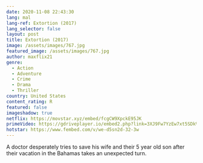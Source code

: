 ```yaml
---
date: 2020-11-08 22:43:30
lang: mal
lang-ref: Extortion (2017)
lang_selector: false
layout: post
title: Extortion (2017)
image: /assets/images/767.jpg
featured_image: /assets/images/767.jpg
author: maxflix21
genre:
  - Action
  - Adventure
  - Crime
  - Drama
  - Thriller
country: United States
content_rating: R
featured: false
imageshadow: true
netflix: https://movstar.xyz/embed/fcgCW9XpckE95JK
primeVideo: https://gdriveplayer.io/embed2.php?link=3XJ9Fw7YzEw7xt5SDk%252B01AyXmEYLVhx5M%252BA5%252F2wrHAo3eSflwhRd10iKeBFpk37GOaRphBdnh56xeZzQ5N7mJW5iaGJzgjFSrqfoOcqm3onpMckPKCShMH6wkFE9rcZ7OpWgQuBdEUeA0jmUvEiH3vgVxXK85REZbiC8%252FzovcSclhQhq508mQdtJRTfgkZlqU%253D
hotstar: https://www.fembed.com/v/we-d5sn2d-32-3w
---
```

A doctor desperately tries to save his wife and their 5 year old son after their vacation in the Bahamas takes an unexpected turn.